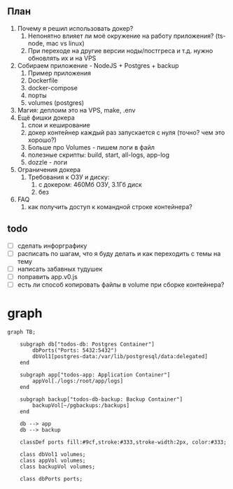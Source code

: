 ## План

1. Почему я решил использовать докер?
   1. Непонятно влияет ли моё окружение на работу приложения? (ts-node, mac vs linux)
   2. При переходе на другие версии ноды/постгреса и т.д. нужно обновлять их и на VPS
2. Собираем приложение - NodeJS + Postgres + backup
   1. Пример приложения
   2. Dockerfile
   3. docker-compose
   4. порты
   5. volumes (postgres)
3. Магия: деплоим это на VPS, make, .env
4. Ещё фишки докера
   1. слои и кеширование
   2. докер контейнер каждый раз запускается с нуля (точно? чем это хорошо?)
   3. Больше про Volumes - пишем логи в файл
   4. полезные скрипты: build, start, all-logs, app-log
   5. dozzle - логи
5. Ограничения докера
   1. Требования к ОЗУ и диску:
      1. с докером: 460Мб ОЗУ, 3.1Гб диск
      2. без
6. FAQ
   1. как получить доступ к командной строке контейнера?

## todo

- [ ] сделать инфорграфику
- [ ] расписать по шагам, что я буду делать и как переходить с темы на тему
- [ ] написать забавных тудушек
- [ ] поправить app.v0.js
- [ ] есть ли способ копировать файлы в volume при сборке контейнера?

# graph

```mermaid
graph TB;

    subgraph db["todos-db: Postgres Container"]
        dbPorts("Ports: 5432:5432")
        dbVol1[postgres-data:/var/lib/postgresql/data:delegated]
    end

    subgraph app["todos-app: Application Container"]
        appVol[./logs:/root/app/logs]
    end

    subgraph backup["todos-db-backup: Backup Container"]
        backupVol[~/pgbackups:/backups]
    end

    db --> app
    db --> backup

    classDef ports fill:#9cf,stroke:#333,stroke-width:2px, color:#333;

    class dbVol1 volumes;
    class appVol volumes;
    class backupVol volumes;

    class dbPorts ports;
```
